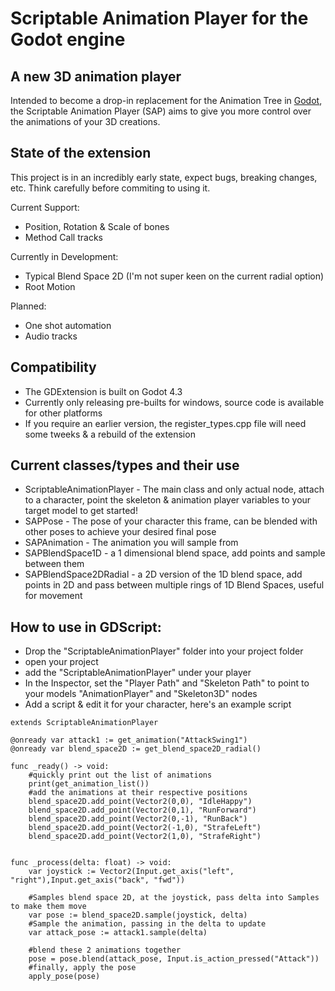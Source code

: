 # Scriptable Animation Player for the Godot engine

## A new 3D animation player
Intended to become a drop-in replacement for the Animation Tree in [Godot](https://github.com/godotengine/godot), the Scriptable Animation Player (SAP) aims to give you more control over the animations of your 3D creations.

## State of the extension
This project is in an incredibly early state, expect bugs, breaking changes, etc. Think carefully before commiting to using it.

Current Support:
+ Position, Rotation & Scale of bones
+ Method Call tracks

Currently in Development:
+ Typical Blend Space 2D (I'm not super keen on the current radial option)
+ Root Motion

Planned:
+ One shot automation
+ Audio tracks

## Compatibility
+ The GDExtension is built on Godot 4.3
+ Currently only releasing pre-builts for windows, source code is available for other platforms
+ If you require an earlier version, the register_types.cpp file will need some tweeks & a rebuild of the extension

## Current classes/types and their use
+ ScriptableAnimationPlayer - The main class and only actual node, attach to a character, point the skeleton & animation player variables to your target model to get started!
+ SAPPose - The pose of your character this frame, can be blended with other poses to achieve your desired final pose
+ SAPAnimation - The animation you will sample from
+ SAPBlendSpace1D - a 1 dimensional blend space, add points and sample between them
+ SAPBlendSpace2DRadial - a 2D version of the 1D blend space, add points in 2D and pass between multiple rings of 1D Blend Spaces, useful for movement

## How to use in GDScript:
+ Drop the "ScriptableAnimationPlayer" folder into your project folder
+ open your project 
+ add the "ScriptableAnimationPlayer" under your player
+ In the Inspector, set the "Player Path" and "Skeleton Path" to point to your models "AnimationPlayer" and "Skeleton3D" nodes
+ Add a script & edit it for your character, here's an example script
```
extends ScriptableAnimationPlayer

@onready var attack1 := get_animation("AttackSwing1")
@onready var blend_space2D := get_blend_space2D_radial()

func _ready() -> void:	
	#quickly print out the list of animations
	print(get_animation_list())
	#add the animations at their respective positions
	blend_space2D.add_point(Vector2(0,0), "IdleHappy")
	blend_space2D.add_point(Vector2(0,1), "RunForward")
	blend_space2D.add_point(Vector2(0,-1), "RunBack")
	blend_space2D.add_point(Vector2(-1,0), "StrafeLeft")
	blend_space2D.add_point(Vector2(1,0), "StrafeRight")


func _process(delta: float) -> void:
	var joystick := Vector2(Input.get_axis("left", "right"),Input.get_axis("back", "fwd"))
	
	#Samples blend space 2D, at the joystick, pass delta into Samples to make them move
	var pose := blend_space2D.sample(joystick, delta)
	#Sample the animation, passing in the delta to update
	var attack_pose := attack1.sample(delta)
	
	#blend these 2 animations together
	pose = pose.blend(attack_pose, Input.is_action_pressed("Attack"))
	#finally, apply the pose
	apply_pose(pose)
```
